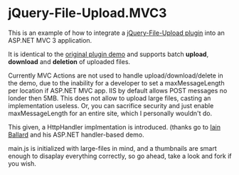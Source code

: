 # **jQuery-File-Upload.MVC3** #

This is an example of how to integrate a [jQuery-File-Upload plugin](https://github.com/blueimp/jQuery-File-Upload) into an ASP.NET MVC 3 application.

It is identical to the [original plugin demo](http://blueimp.github.com/jQuery-File-Upload/ "jQuery File Upload Demo") and supports batch **upload**, **download** and **deletion** of uploaded files.

Currently MVC Actions are not used to handle upload/download/delete in the demo, due to the inability for a developer to set a maxMessageLength per location if ASP.NET MVC app. IIS by default allows POST messages no londer then 5MB. This does not allow to upload large files, casting an implementation useless. Or, you can sacrifice security and just enable maxMessageLength for an entire site, which I personally wouldn't do.

This given, a HttpHandler implmentation is introduced. (thanks go to [Iain Ballard](https://github.com/i-e-b/) and his ASP.NET handler-based demo.

main.js is initialized with large-files in mind, and a thumbnails are smart enough to disaplay everything correctly, so go ahead, take a look and fork if you wish.